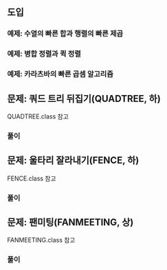 ## 도입

### 예제: 수열의 빠른 합과 행렬의 빠른 제곱

### 예제: 병합 정렬과 퀵 정렬

### 예제: 카라츠바의 빠른 곱셈 알고리즘

## 문제: 쿼드 트리 뒤집기(QUADTREE, 하)
QUADTREE.class 참고

### 풀이

## 문제: 울타리 잘라내기(FENCE, 하)
FENCE.class 참고

### 풀이

## 문제: 팬미팅(FANMEETING, 상)
FANMEETING.class 참고

### 풀이

